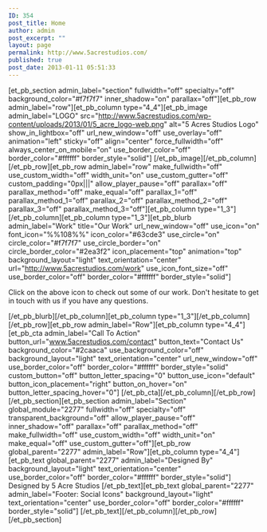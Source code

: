 ```yaml
---
ID: 354
post_title: Home
author: admin
post_excerpt: ""
layout: page
permalink: http://www.5acrestudios.com/
published: true
post_date: 2013-01-11 05:51:33
---
```

[et_pb_section admin_label="section" fullwidth="off" specialty="off" background_color="#f7f7f7" inner_shadow="on" parallax="off"][et_pb_row admin_label="row"][et_pb_column type="4_4"][et_pb_image admin_label="LOGO" src="http://www.5acrestudios.com/wp-content/uploads/2013/01/5_acre_logo-web.png" alt="5 Acres Studios Logo" show_in_lightbox="off" url_new_window="off" use_overlay="off" animation="left" sticky="off" align="center" force_fullwidth="off" always_center_on_mobile="on" use_border_color="off" border_color="#ffffff" border_style="solid"] [/et_pb_image][/et_pb_column][/et_pb_row][et_pb_row admin_label="row" make_fullwidth="off" use_custom_width="off" width_unit="on" use_custom_gutter="off" custom_padding="0px|||" allow_player_pause="off" parallax="off" parallax_method="off" make_equal="off" parallax_1="off" parallax_method_1="off" parallax_2="off" parallax_method_2="off" parallax_3="off" parallax_method_3="off"][et_pb_column type="1_3"][/et_pb_column][et_pb_column type="1_3"][et_pb_blurb admin_label="Work" title="Our Work" url_new_window="off" use_icon="on" font_icon="%%108%%" icon_color="#63cde3" use_circle="on" circle_color="#f7f7f7" use_circle_border="on" circle_border_color="#2ea3f2" icon_placement="top" animation="top" background_layout="light" text_orientation="center" url="http://www.5acrestudios.com/work" use_icon_font_size="off" use_border_color="off" border_color="#ffffff" border_style="solid"]

Click on the above icon to check out some of our work. Don't hesitate to get in touch with us if you have any questions.

[/et_pb_blurb][/et_pb_column][et_pb_column type="1_3"][/et_pb_column][/et_pb_row][et_pb_row admin_label="Row"][et_pb_column type="4_4"][et_pb_cta admin_label="Call To Action" button_url="www.5acrestudios.com/contact" button_text="Contact Us" background_color="#2caaca" use_background_color="off" background_layout="light" text_orientation="center" url_new_window="off" use_border_color="off" border_color="#ffffff" border_style="solid" custom_button="off" button_letter_spacing="0" button_use_icon="default" button_icon_placement="right" button_on_hover="on" button_letter_spacing_hover="0"] [/et_pb_cta][/et_pb_column][/et_pb_row][/et_pb_section][et_pb_section admin_label="Section" global_module="2277" fullwidth="off" specialty="off" transparent_background="off" allow_player_pause="off" inner_shadow="off" parallax="off" parallax_method="off" make_fullwidth="off" use_custom_width="off" width_unit="on" make_equal="off" use_custom_gutter="off"][et_pb_row global_parent="2277" admin_label="Row"][et_pb_column type="4_4"][et_pb_text global_parent="2277" admin_label="Designed By" background_layout="light" text_orientation="center" use_border_color="off" border_color="#ffffff" border_style="solid"] Designed by 5 Acre Studios [/et_pb_text][et_pb_text global_parent="2277" admin_label="Footer: Social Icons" background_layout="light" text_orientation="center" use_border_color="off" border_color="#ffffff" border_style="solid"] [/et_pb_text][/et_pb_column][/et_pb_row][/et_pb_section]